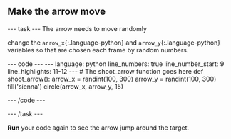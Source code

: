 <h2 class="c-project-heading--task">Make the arrow move</h2>

--- task ---
The arrow needs to move randomly

change the `arrow_x`{:.language-python} and `arrow_y`{:.language-python} variables so that are chosen each frame by random numbers.

<div class="c-project-code">
--- code ---
---
language: python
line_numbers: true
line_number_start: 9
line_highlights: 11-12
---
# The shoot_arrow function goes here
def shoot_arrow():
    arrow_x = randint(100, 300)
    arrow_y = randint(100, 300)
    fill('sienna')
    circle(arrow_x, arrow_y, 15)

--- /code ---
</div>

--- /task ---

**Run** your code again to see the arrow jump around the target.